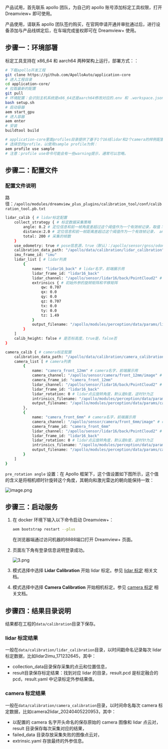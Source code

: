 
产品试用，首先联系 apollo 团队，为自己的 apollo 账号添加标定工具权限，打开 Dreamview+ 即可使用。

产品使用，请联系 apollo 团队签约购买，在官网申请开通并审批通过后，进行设备添加与产品线绑定后，在车端完成鉴权即可在 Dreamview+ 使用。

## 步骤一：环境部署

标定工具支持在 x86_64 和 aarch64 两种架构上运行，部署方式：：

```bash
# 下载apollo开发工程
git clone https://github.com/ApolloAuto/application-core
# 进入工程目录
cd application-core/
# 拉取最新的配置
git pull
# 环境配置：会识别主机系统是x86_64还是aarch64修改对应的.env 和 .workspace.json配置
bash setup.sh
# 启动容器
aem start_gpu
# 进入容器
aem enter
# 安装
buildtool build

# application-core里面profiles目录提供了基于1个16线lidar和2个camera的样例配置，您可以复制sample目录根据自己的车型修改里面的配置
# 选择您的profile，以使用sample profile为例：
aem profile use sample
# 注意：profile use命令可能会有一些warning提示，通常可以忽略。
```

## 步骤二：配置文件

### 配置文件说明

路径：`/apollo/modules/dreamview_plus_plugins/calibration_tool/conf/calibration_tool.pb.txt`

```bash
lidar_calib { # lidar标定配置
    collect_strategy { # 标定数据采集策略
        angle: 0.2 # 定位信息和前一帧角度差超过这个阈值作为一个有效帧记录，取值：度数/180°*π
        distance:2.0 # 定位信息和前一帧距离差超过这个阈值作为一个有效帧记录， angle和distance是或的关系，满足一个就记录
        total: 200 # 采集的帧数
    }
    use_odometry: true # pose信息源，true（默认）：/apollo/sensor/gnss/odometry，false：/apollo/localization/pose
    calibration_data_path: "/apollo/data/calibration/lidar_calibration"  # 每次标定创建{calibration_data_path}/{task_id}目录，里面包括采集数据(collection_data)和标定结果(result)目录
    imu_frame_id: "imu"
    lidar_list [ # lidar列表
        {
            name: "lidar16_back" # lidar名字，前端展示用
            lidar_frame_id: "lidar16_back"
            lidar_channel: "/apollo/sensor/lidar16/back/PointCloud2" # lidar驱动输出的channel名字
            extrinsics { # 初始外参的旋转矩阵和平移矩阵
                qw: 0.707
                qx: 0.0
                qy: 0.0
                qz: 0.707
                tx: 0.0
                ty: 0.0
                tz: 1.49
            }
            output_filename: "/apollo/modules/perception/data/params/lidar16_back_extrinsics.yaml" # 标定结果文件路径(文件要存在并有写入权限)
        }
    ]
    calib_height: false # 是否标高度，true是，false否
}

camera_calib { # camera标定配置
    calibration_data_path: "/apollo/data/calibration/camera_calibration"  ## 每次标定创建{calibration_data_path}/{task_id}目录，里面包括采集数据(collection_data)和标定结果(result)目录
    camera_list [ # camera列表
        {
            name: "camera_front_12mm" # camera名字，前端展示用
            camera_channel: "/apollo/sensor/camera/front_12mm/image" # camera动输出的channel名字
            camera_frame_id: "camera_front_12mm"
            lidar_channel: "/apollo/sensor/lidar16/back/PointCloud2" # lidar驱动输出的channel名字
            lidar_frame_id: "lidar16_back"
            lidar_rotation: 0 # lidar点云旋转角度，默认是0度，逆时针为正
            intrinsics_filename: "/apollo/modules/perception/data/params/camera_front_12mm_intrinsics.yaml" # 内参文件路径
            output_filename: "/apollo/modules/perception/data/params/camera_front_12mm_extrinsics.yaml" # 标定结果文件路径(文件要存在并有写入权限)
        },
        {
            name: "camera_front_6mm" # camera名字，前端展示用
            camera_channel: "/apollo/sensor/camera/front_6mm/image" # camera动输出的channel名字
            camera_frame_id: "camera_front_6mm"
            lidar_channel: "/apollo/sensor/lidar16/back/PointCloud2" # lidar驱动输出的channel名字
            lidar_frame_id: "lidar16_back"
            lidar_rotation: 0 # lidar点云旋转角度，默认是0度，逆时针为正
            intrinsics_filename: "/apollo/modules/perception/data/params/camera_front_6mm_intrinsics.yaml" # 内参文件路径
            output_filename: "/apollo/modules/perception/data/params/camera_front_6mm_extrinsics.yaml" # 标定结果文件路径(文件要存在并有写入权限)
        }
    ]
}
```

`pre_rotation angle` 设置：在 Apollo 框架下，这个值设置如下图所示，这个值的含义是将相机顺时针旋转这个角度，其朝向和激光雷达的朝向能保持一致：

![image.png](https://bce.bdstatic.com/doc/Apollo-Homepage-Document/Apollo_Studio/image_1c7b350.png)


## 步骤三：启动服务

1. 在 docker 环境下输入以下命令启动 Dreamview+：

   ```bash
   aem bootstrap restart --plus
   ```

   在浏览器端通过访问机器的8888端口打开 Dreamview+ 页面。

2. 页面左下角有登录信息说明登录成功。

   ![3.png](https://bce.bdstatic.com/doc/Apollo-Homepage-Document/Apollo_Studio/3_5341e20.png)

3. 模式选择中选择 **Lidar Calibration** 开始 lidar 标定。参见 [lidar 标定](./激光雷达标定.md) 相关文档。
4. 模式选择中选择 **Camera Calibration** 开始相机标定。参见 [camera 标定](./相机标定.md) 相关文档。

## 步骤四：结果目录说明

结果都在工程的`data/calibration`目录下保存。

### lidar 标定结果

一般在`data/calibration/lidar_calibration`目录，以时间戳命名记录每次 lidar 标定数据，比如lidar2imu_171232645，其中：
* collection_data目录保存采集的点云和位置信息，
* result目录保存标定结果：找到对应 lidar 的目录，result.pcd 是标定融合的 pcd，result.yaml 中记录标定外参结果值。
### camera 标定结果

一般在`data/calibration/camera_calibration`目录，以时间命名每次 camera 标定数据，比如camera2lidar_20240405220953，其中：
* 以配置的 camera 名字开头命名的保存原始的 camera 图像和 lidar 点云对，result 目录保存每次采集对应的结果，
* failed_data 目录存放采集失败的图像点云对，
* extrinsic.yaml 存放最终的外参信息。

